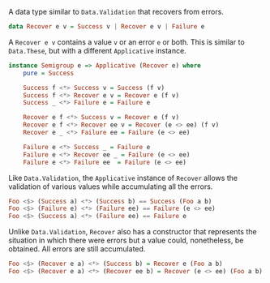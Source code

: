 A data type similar to `Data.Validation` that recovers from errors.

```haskell
data Recover e v = Success v | Recover e v | Failure e
```

A `Recover e v` contains a value `v` or an error `e` or both. This is
similar to `Data.These`, but with a different `Applicative` instance.

```haskell
instance Semigroup e => Applicative (Recover e) where
	pure = Success

	Success f <*> Success v = Success (f v)
	Success f <*> Recover e v = Recover e (f v)
	Success _ <*> Failure e = Failure e

	Recover e f <*> Success v = Recover e (f v)
	Recover e f <*> Recover ee v = Recover (e <> ee) (f v)
	Recover e _ <*> Failure ee = Failure (e <> ee)

	Failure e <*> Success _ = Failure e
	Failure e <*> Recover ee _ = Failure (e <> ee)
	Failure e <*> Failure ee  = Failure (e <> ee)
```

Like `Data.Validation`, the `Applicative` instance of `Recover` allows the
validation of various values while accumulating all the errors.

```haskell
Foo <$> (Success a) <*> (Success b) == Success (Foo a b)
Foo <$> (Failure e) <*> (Failure ee) == Failure (e <> ee)
Foo <$> (Success a) <*> (Failure ee) == Failure e
```

Unlike `Data.Validation`, `Recover` also has a constructor that represents
the situation in which there were errors but a value could, nonetheless, be
obtained. All errors are still accumulated.

```haskell
Foo <$> (Recover e a) <*> (Success b) = Recover e (Foo a b)
Foo <$> (Recover e a) <*> (Recover ee b) = Recover (e <> ee) (Foo a b)
```
